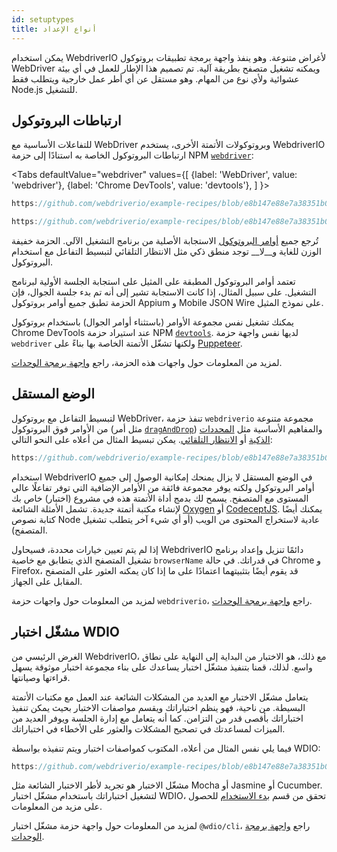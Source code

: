 ```yaml
---
id: setuptypes
title: أنواع الإعداد
---
```


يمكن استخدام WebdriverIO لأغراض متنوعة. وهو ينفذ واجهة برمجة تطبيقات بروتوكول WebDriver ويمكنه تشغيل متصفح بطريقة آلية. تم تصميم هذا الإطار للعمل في أي بيئة عشوائية ولأي نوع من المهام. وهو مستقل عن أي أطر عمل خارجية ويتطلب فقط Node.js للتشغيل.

## ارتباطات البروتوكول

للتفاعلات الأساسية مع WebDriver وبروتوكولات الأتمتة الأخرى، يستخدم WebdriverIO ارتباطات البروتوكول الخاصة به استنادًا إلى حزمة NPM [`webdriver`](https://www.npmjs.com/package/webdriver):

<Tabs
  defaultValue="webdriver"
  values={[
    {label: 'WebDriver', value: 'webdriver'},
    {label: 'Chrome DevTools', value: 'devtools'},
  ]
}>
<TabItem value="webdriver">

```js reference useHTTPS
https://github.com/webdriverio/example-recipes/blob/e8b147e88e7a38351b0918b4f7efbd9ae292201d/setup/webdriver.js#L5-L20
```

</TabItem>
<TabItem value="devtools">

```js reference useHTTPS
https://github.com/webdriverio/example-recipes/blob/e8b147e88e7a38351b0918b4f7efbd9ae292201d/setup/devtools.js#L2-L17
```

</TabItem>
</Tabs>

تُرجع جميع [أوامر البروتوكول](api/webdriver) الاستجابة الأصلية من برنامج التشغيل الآلي. الحزمة خفيفة الوزن للغاية و__لا__ توجد منطق ذكي مثل الانتظار التلقائي لتبسيط التفاعل مع استخدام البروتوكول.

تعتمد أوامر البروتوكول المطبقة على المثيل على استجابة الجلسة الأولية لبرنامج التشغيل. على سبيل المثال، إذا كانت الاستجابة تشير إلى أنه تم بدء جلسة الجوال، فإن الحزمة تطبق جميع أوامر بروتوكول Appium و Mobile JSON Wire على نموذج المثيل.

يمكنك تشغيل نفس مجموعة الأوامر (باستثناء أوامر الجوال) باستخدام بروتوكول Chrome DevTools عند استيراد حزمة NPM [`devtools`](https://www.npmjs.com/package/devtools). لديها نفس واجهة حزمة `webdriver` ولكنها تشغّل الأتمتة الخاصة بها بناءً على [Puppeteer](https://pptr.dev/).

لمزيد من المعلومات حول واجهات هذه الحزمة، راجع [واجهة برمجة الوحدات](/docs/api/modules).

## الوضع المستقل

لتبسيط التفاعل مع بروتوكول WebDriver، تنفذ حزمة `webdriverio` مجموعة متنوعة من الأوامر فوق البروتوكول (مثل أمر [`dragAndDrop`](api/element/dragAndDrop)) والمفاهيم الأساسية مثل [المحددات الذكية](selectors) أو [الانتظار التلقائي](autowait). يمكن تبسيط المثال من أعلاه على النحو التالي:

```js reference useHTTPS
https://github.com/webdriverio/example-recipes/blob/e8b147e88e7a38351b0918b4f7efbd9ae292201d/setup/standalone.js#L2-L19
```

استخدام WebdriverIO في الوضع المستقل لا يزال يمنحك إمكانية الوصول إلى جميع أوامر البروتوكول ولكنه يوفر مجموعة فائقة من الأوامر الإضافية التي توفر تفاعلًا عالي المستوى مع المتصفح. يسمح لك بدمج أداة الأتمتة هذه في مشروع (اختبار) خاص بك لإنشاء مكتبة أتمتة جديدة. تشمل الأمثلة الشائعة [Oxygen](https://github.com/oxygenhq/oxygen) أو [CodeceptJS](http://codecept.io). يمكنك أيضًا كتابة نصوص Node عادية لاستخراج المحتوى من الويب (أو أي شيء آخر يتطلب تشغيل المتصفح).

إذا لم يتم تعيين خيارات محددة، فسيحاول WebdriverIO دائمًا تنزيل وإعداد برنامج تشغيل المتصفح الذي يتطابق مع خاصية `browserName` في قدراتك. في حالة Chrome و Firefox، قد يقوم أيضًا بتثبيتهما اعتمادًا على ما إذا كان يمكنه العثور على المتصفح المقابل على الجهاز.

لمزيد من المعلومات حول واجهات حزمة `webdriverio`، راجع [واجهة برمجة الوحدات](/docs/api/modules).

## مشغّل اختبار WDIO

الغرض الرئيسي من WebdriverIO، مع ذلك، هو الاختبار من البداية إلى النهاية على نطاق واسع. لذلك، قمنا بتنفيذ مشغّل اختبار يساعدك على بناء مجموعة اختبار موثوقة يسهل قراءتها وصيانتها.

يتعامل مشغّل الاختبار مع العديد من المشكلات الشائعة عند العمل مع مكتبات الأتمتة البسيطة. من ناحية، فهو ينظم اختباراتك ويقسم مواصفات الاختبار بحيث يمكن تنفيذ اختباراتك بأقصى قدر من التزامن. كما أنه يتعامل مع إدارة الجلسة ويوفر العديد من الميزات لمساعدتك في تصحيح المشكلات والعثور على الأخطاء في اختباراتك.

فيما يلي نفس المثال من أعلاه، المكتوب كمواصفات اختبار ويتم تنفيذه بواسطة WDIO:

```js reference useHTTPS
https://github.com/webdriverio/example-recipes/blob/e8b147e88e7a38351b0918b4f7efbd9ae292201d/setup/testrunner.js
```

مشغّل الاختبار هو تجريد لأطر الاختبار الشائعة مثل Mocha أو Jasmine أو Cucumber. لتشغيل اختباراتك باستخدام مشغّل اختبار WDIO، تحقق من قسم [بدء الاستخدام](gettingstarted) للحصول على مزيد من المعلومات.

لمزيد من المعلومات حول واجهة حزمة مشغّل اختبار `@wdio/cli`، راجع [واجهة برمجة الوحدات](/docs/api/modules).